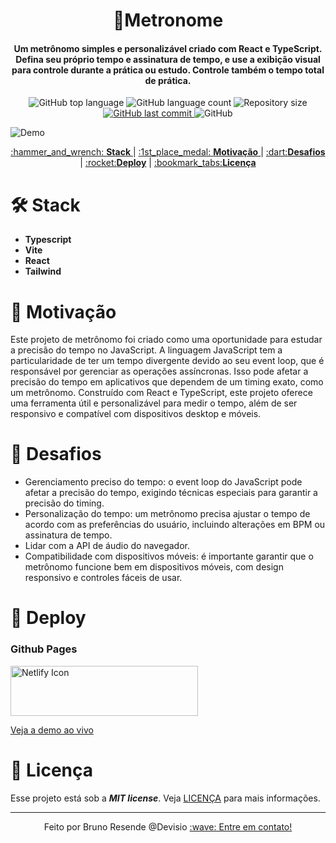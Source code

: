 <h1 align="center">
  🎵Metronome
    <br>
</h1>

<h4 align="center">
  Um metrônomo simples e personalizável criado com React e TypeScript. Defina seu próprio tempo e assinatura de tempo, e use a exibição visual para controle durante a prática ou estudo. Controle também o tempo total de prática.
</h4>
<p align="center">
  <img alt="GitHub top language" src="https://img.shields.io/github/languages/top/bresends/metronome">

  <img alt="GitHub language count" src="https://img.shields.io/github/languages/count/bresends/metronome">

  <img alt="Repository size" src="https://img.shields.io/github/languages/code-size/bresends/metronome">
  <a href="https://github.com/bresends/date_add/commits/master">
    <img alt="GitHub last commit" src="https://img.shields.io/github/last-commit/bresends/metronome">
  </a>
  <img alt="GitHub" src="https://img.shields.io/github/license/bresends/metronome">
</p>

![Demo](https://imgur.com/SiXIL6U)

<p align="center">
  <a href="#hammer_and_wrench-Stack">:hammer_and_wrench: <strong>Stack</strong> </a> |
  <a href="#1st_place_medal-Motivação">:1st_place_medal: <strong>Motivação</strong> </a> |
  <a href="#dart-Desafios">:dart:<strong>Desafios</strong></a> |
  <a href="#rocket-Deploy">:rocket:<strong>Deploy</strong></a> |
  <a href="#bookmark_tabs-Licença">:bookmark_tabs:<strong>Licença</strong></a>
</p>

# :hammer_and_wrench: Stack

- **Typescript**
- **Vite**
- **React**
- **Tailwind**

# :1st_place_medal: Motivação

Este projeto de metrônomo foi criado como uma oportunidade para estudar a precisão do tempo no JavaScript. A linguagem JavaScript tem a particularidade de ter um tempo divergente devido ao seu event loop, que é responsável por gerenciar as operações assíncronas. Isso pode afetar a precisão do tempo em aplicativos que dependem de um timing exato, como um metrônomo. Construído com React e TypeScript, este projeto oferece uma ferramenta útil e personalizável para medir o tempo, além de ser responsivo e compatível com dispositivos desktop e móveis.

# :dart: Desafios

- Gerenciamento preciso do tempo: o event loop do JavaScript pode afetar a precisão do tempo, exigindo técnicas especiais para garantir a precisão do timing.
- Personalização do tempo: um metrônomo precisa ajustar o tempo de acordo com as preferências do usuário, incluindo alterações em BPM ou assinatura de tempo.
- Lidar com a API de áudio do navegador.
- Compatibilidade com dispositivos móveis: é importante garantir que o metrônomo funcione bem em dispositivos móveis, com design responsivo e controles fáceis de usar.

# :rocket: Deploy

### Github Pages

<a href="https://precision-metronome.netlify.app/">
    <img src="https://www.netlify.com/v3/img/components/full-logo-light.png" width="300" height="80" alt="Netlify Icon">
</a>

[Veja a demo ao vivo](https://precision-metronome.netlify.app/)

# :bookmark_tabs: Licença

Esse projeto está sob a **_MIT license_**. Veja [LICENÇA](https://github.com/bresends/metronome/blob/main/License.md) para mais informações.

---

<p align="center">
  <span>Feito por Bruno Resende @Devisio </span>
  <a href="https://www.linkedin.com/in/bresends/"> :wave: Entre em contato!</a>
</p>
